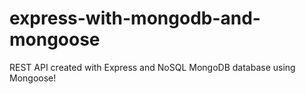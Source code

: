 # express-with-mongodb-and-mongoose
REST API created with Express and NoSQL MongoDB database using Mongoose!
